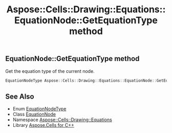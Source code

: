 ﻿---
title: Aspose::Cells::Drawing::Equations::EquationNode::GetEquationType method
linktitle: GetEquationType
second_title: Aspose.Cells for C++ API Reference
description: 'Aspose::Cells::Drawing::Equations::EquationNode::GetEquationType method. Get the equation type of the current node in C++.'
type: docs
weight: 1900
url: /cpp/aspose.cells.drawing.equations/equationnode/getequationtype/
---
## EquationNode::GetEquationType method


Get the equation type of the current node.

```cpp
EquationNodeType Aspose::Cells::Drawing::Equations::EquationNode::GetEquationType()
```

## See Also

* Enum [EquationNodeType](../../equationnodetype/)
* Class [EquationNode](../)
* Namespace [Aspose::Cells::Drawing::Equations](../../)
* Library [Aspose.Cells for C++](../../../)
